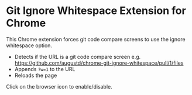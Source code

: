 # Git Ignore Whitespace Extension for Chrome

This Chrome extension forces git code compare screens to use the ignore whitespace option.

- Detects if the URL is a git code compare screen e.g. https://github.com/augustd/chrome-git-ignore-whitespace/pull/1/files
- Appends `?w=1` to the URL 
- Reloads the page

Click on the browser icon to enable/disable. 
